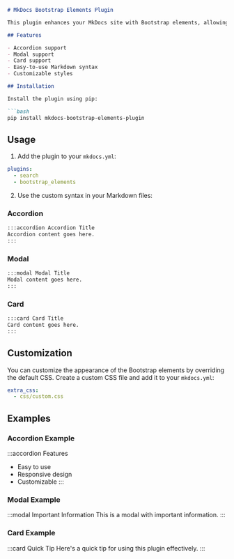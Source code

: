```markdown
# MkDocs Bootstrap Elements Plugin

This plugin enhances your MkDocs site with Bootstrap elements, allowing you to easily add accordions, modals, and cards using simple Markdown syntax.

## Features

- Accordion support
- Modal support
- Card support
- Easy-to-use Markdown syntax
- Customizable styles

## Installation

Install the plugin using pip:

```bash
pip install mkdocs-bootstrap-elements-plugin
```

## Usage

1. Add the plugin to your `mkdocs.yml`:

```yaml
plugins:
  - search
  - bootstrap_elements
```

2. Use the custom syntax in your Markdown files:

### Accordion

```markdown
:::accordion Accordion Title
Accordion content goes here.
:::
```

### Modal

```markdown
:::modal Modal Title
Modal content goes here.
:::
```

### Card

```markdown
:::card Card Title
Card content goes here.
:::
```

## Customization

You can customize the appearance of the Bootstrap elements by overriding the default CSS. Create a custom CSS file and add it to your `mkdocs.yml`:

```yaml
extra_css:
  - css/custom.css
```

## Examples

### Accordion Example

:::accordion Features
- Easy to use
- Responsive design
- Customizable
:::

### Modal Example

:::modal Important Information
This is a modal with important information.
:::

### Card Example

:::card Quick Tip
Here's a quick tip for using this plugin effectively.
:::
